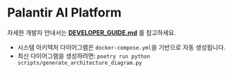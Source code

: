 # Palantir AI Platform

자세한 개발자 안내서는 **[DEVELOPER_GUIDE.md](./docs/DEVELOPER_GUIDE.md)** 를 참고하세요.

- 시스템 아키텍처 다이어그램은 `docker-compose.yml`을 기반으로 자동 생성됩니다.
- 최신 다이어그램을 생성하려면: `poetry run python scripts/generate_architecture_diagram.py`
